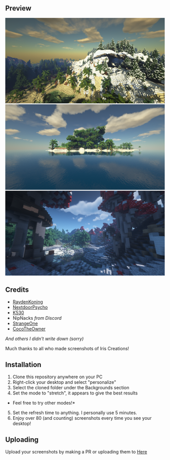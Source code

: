 ## Preview
![Image](2020-01-12_22.46.18.png)
![Image](2020-01-13_02.01.45.png)
![Image](2020-11-29_00.03.57.png)

## Credits
- [RaydenKoning](https://github.com/RaydenKonig/)
- [NextdoorPsycho](https://github.com/nextdoorpsycho)
- [K530](https://github.com/K530-hub)
- NipNacks *from Discord*
- [StrangeOne](https://github.com/StrangeOne101)
- [CocoTheOwner](https://github.com/CocoTheOwner)

*And others I didn't write down (sorry)*

Much thanks to all who made screenshots of Iris Creations!

## Installation
1. Clone this repository anywhere on your PC
2. Right-click your desktop and select "personalize"
3. Select the cloned folder under the Backgrounds section
4. Set the mode to "stretch", it appears to give the best results
* Feel free to try other modes!*
5. Set the refresh time to anything. I personally use 5 minutes.
6. Enjoy over 80 (and counting) screenshots every time you see your desktop!

## Uploading
Upload your screenshots by making a PR or uploading them to [Here](https://discord.gg/Volmit)
